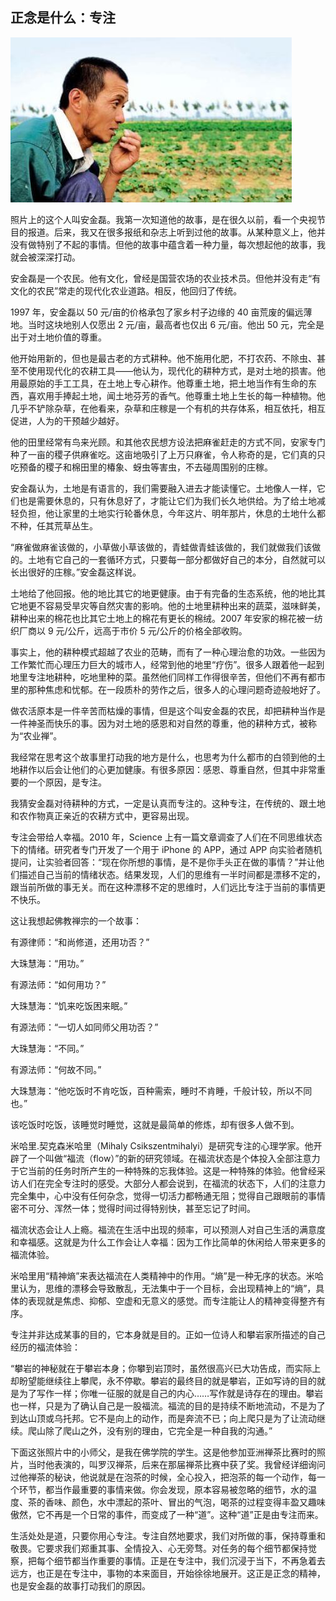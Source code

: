 <!--
date: 2014-08-13
title: 正念是什么：专注
description: 照片上的这个人叫安金磊。我第一次知道他的故事，是在很久以前，看一个央视节目的报道。后来，我又在很多报纸和杂志上听到过他的故事。从某种意义上，他并没有做特别了不起的事情。但他的故事中蕴含着一种力量，每次想起他的故事，我就会被深深打动。
-->

## 正念是什么：专注

![mindfulness-focus](/static/img/mindfulness-focus.jpg)

照片上的这个人叫安金磊。我第一次知道他的故事，是在很久以前，看一个央视节目的报道。后来，我又在很多报纸和杂志上听到过他的故事。从某种意义上，他并没有做特别了不起的事情。但他的故事中蕴含着一种力量，每次想起他的故事，我就会被深深打动。

安金磊是一个农民。他有文化，曾经是国营农场的农业技术员。但他并没有走“有文化的农民”常走的现代化农业道路。相反，他回归了传统。

1997 年，安金磊以 50 元/亩的价格承包了家乡村子边缘的 40 亩荒废的偏远薄地。当时这块地别人仅愿出 2 元/亩，最高者也仅出 6 元/亩。他出 50 元，完全是出于对土地价值的尊重。

他开始用新的，但也是最古老的方式耕种。他不施用化肥，不打农药、不除虫、甚至不使用现代化的农耕工具——他认为，现代化的耕种方式，是对土地的损害。他用最原始的手工工具，在土地上专心耕作。他尊重土地，把土地当作有生命的东西，喜欢用手捧起土地，闻土地芬芳的香气。他尊重土地上生长的每一种植物。他几乎不铲除杂草，在他看来，杂草和庄稼是一个有机的共存体系，相互依托，相互促进，人为的干预越少越好。

他的田里经常有鸟来光顾。和其他农民想方设法把麻雀赶走的方式不同，安家专门种了一亩的稷子供麻雀吃。这亩地吸引了上万只麻雀，令人称奇的是，它们真的只吃预备的稷子和棉田里的椿象、蚜虫等害虫，不去碰周围别的庄稼。

安金磊认为，土地是有语言的，我们需要融入进去才能读懂它。土地像人一样，它们也是需要休息的，只有休息好了，才能让它们为我们长久地供给。为了给土地减轻负担，他让家里的土地实行轮番休息，今年这片、明年那片，休息的土地什么都不种，任其荒草丛生。

“麻雀做麻雀该做的，小草做小草该做的，青蛙做青蛙该做的，我们就做我们该做的。土地有它自己的一套循环方式，只要每一部分都做好自己的本分，自然就可以长出很好的庄稼。”安金磊这样说。

土地给了他回报。他的地比其它的地更健康。由于有完备的生态系统，他的地比其它地更不容易受旱灾等自然灾害的影响。他的土地里耕种出来的蔬菜，滋味鲜美，耕种出来的棉花也比其它土地上的棉花有更长的棉绒。2007 年安家的棉花被一纺织厂商以 9 元/公斤，远高于市价 5 元/公斤的价格全部收购。

事实上，他的耕种模式超越了农业的范畴，而有了一种心理治愈的功效。一些因为工作繁忙而心理压力巨大的城市人，经常到他的地里“疗伤”。很多人跟着他一起到地里专注地耕种，吃地里种的菜。虽然他们同样工作得很辛苦，但他们不再有都市里的那种焦虑和忧郁。在一段质朴的劳作之后，很多人的心理问题奇迹般地好了。

做农活原本是一件辛苦而枯燥的事情，但是这个叫安金磊的农民，却把耕种当作是一件神圣而快乐的事。因为对土地的感恩和对自然的尊重，他的耕种方式，被称为“农业禅”。

我经常在思考这个故事里打动我的地方是什么，也思考为什么都市的白领到他的土地耕作以后会让他们的心更加健康。有很多原因：感恩、尊重自然，但其中非常重要的一个原因，是专注。

我猜安金磊对待耕种的方式，一定是认真而专注的。这种专注，在传统的、跟土地和农作物真正亲近的农耕方式中，更容易出现。

专注会带给人幸福。2010 年，Science 上有一篇文章调查了人们在不同思维状态下的情绪。研究者专门开发了一个用于 iPhone 的 APP，通过 APP 向实验者随机提问，让实验者回答：“现在你所想的事情，是不是你手头正在做的事情？”并让他们描述自己当前的情绪状态。结果发现，人们的思维有一半时间都是漂移不定的，跟当前所做的事无关。而在这种漂移不定的思维时，人们远比专注于当前的事情更不快乐。

这让我想起佛教禅宗的一个故事：

有源律师：“和尚修道，还用功否？”

大珠慧海：“用功。”

有源法师：“如何用功？”

大珠慧海：“饥来吃饭困来眠。”

有源法师：“一切人如同师父用功否？”

大珠慧海：“不同。”

有源法师：“何故不同。”

大珠慧海：“他吃饭时不肯吃饭，百种需索，睡时不肯睡，千般计较，所以不同也。”

该吃饭时吃饭，该睡觉时睡觉，这就是最简单的修炼，却有很多人做不到。

米哈里.契克森米哈里（Mihaly Csikszentmihalyi）是研究专注的心理学家。他开辟了一个叫做“福流（flow）”的新的研究领域。在福流状态是个体投入全部注意力于它当前的任务时所产生的一种特殊的忘我体验。这是一种特殊的体验。他曾经采访人们在完全专注时的感受。大部分人都会说到，在福流的状态下，人们的注意力完全集中，心中没有任何杂念，觉得一切活力都畅通无阻；觉得自己跟眼前的事情密不可分、浑然一体；觉得时间过得特别快，甚至忘记了时间。

福流状态会让人上瘾。福流在生活中出现的频率，可以预测人对自己生活的满意度和幸福感。这就是为什么工作会让人幸福：因为工作比简单的休闲给人带来更多的福流体验。

米哈里用“精神熵”来表达福流在人类精神中的作用。“熵”是一种无序的状态。米哈里认为，思维的漂移会导致散乱，无法集中于一个目标，会出现精神上的“熵”，具体的表现就是焦虑、抑郁、空虚和无意义的感觉。而专注能让人的精神变得整齐有序。

专注并非达成某事的目的，它本身就是目的。正如一位诗人和攀岩家所描述的自己经历的福流体验：

“攀岩的神秘就在于攀岩本身；你攀到岩顶时，虽然很高兴已大功告成，而实际上却盼望能继续往上攀爬，永不停歇。攀岩的最终目的就是攀岩，正如写诗的目的就是为了写作一样；你唯一征服的就是自己的内心……写作就是诗存在的理由。攀岩也一样，只是为了确认自己是一股福流。福流的目的是持续不断地流动，不是为了到达山顶或乌托邦。它不是向上的动作，而是奔流不已；向上爬只是为了让流动继续。爬山除了爬山之外，没有别的理由，它完全是一种自我的沟通。”

下面这张照片中的小师父，是我在佛学院的学生。这是他参加亚洲禅茶比赛时的照片，当时他表演的，叫罗汉禅茶，后来在那届禅茶比赛中获了奖。我曾经详细询问过他禅茶的秘诀，他说就是在泡茶的时候，全心投入，把泡茶的每一个动作，每一个环节，都当作最重要的事情来做。你会发现，原本容易被忽略的细节，水的温度、茶的香味、颜色，水中漂起的茶叶、冒出的气泡，喝茶的过程变得丰盈又趣味傲然，它不再是一个日常的事件，而变成了一种“道”。这种“道”正是由专注而来。

生活处处是道，只要你用心专注。专注自然地要求，我们对所做的事，保持尊重和敬畏。它要求我们郑重其事、全情投入、心无旁骛。对任务的每个细节都保持觉察，把每个细节都当作重要的事情。正是在专注中，我们沉浸于当下，不再急着去远方，也正是在专注中，事物的本来面目，开始徐徐地展开。这正是正念的精神，也是安金磊的故事打动我们的原因。

